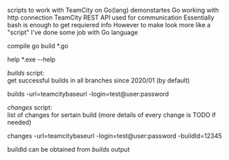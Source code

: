 scripts to work with TeamCity on Go(lang)
demonstartes Go working with http connection
TeamCity REST API used for communication
Essentially bash is enough to get requiered info
However to make look more like a "script" I've done some job with Go language

compile 
go build *.go 

help
*.exe --help

*builds* script:  
get successful builds in all branches since 2020/01 (by default)

builds -url=teamcitybaseurl -login=test@user:password  

*changes* script:  
list of changes for sertain build (more details of every change is TODO if needed)

changes -url=teamcitybaseurl -login=test@user:password -buildId=12345

buildId can be obtained from *builds* output


